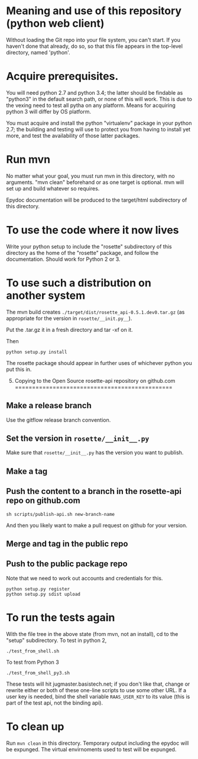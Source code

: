 Meaning and use of this repository (python web client)
=============================

Without loading the Git repo into your file system, you can't start.  If you haven't
done that already, do so, so that this file appears in the top-level directory,
named 'python'.

Acquire prerequisites.
=================
You will need python 2.7 and python 3.4; the latter should be findable as "python3" in
the default search path, or none of this will work.   This is due to the vexing need
to test all pytha on any platform.  Means for acquiring python 3 will differ by
OS platform.

You must acquire and install the python "virtualenv" package in your
python 2.7; the building and testing will use to protect you from
having to install yet more, and test the availability of those latter
packages.

Run mvn
==============
No matter what your goal, you must run mvn in this directory, with no arguments.
"mvn clean" beforehand or as one target is optional.  mvn will set up and build
whatever so requires.

Epydoc documentation will be produced to the target/html subdirectory of this
directory.

To use the code where it now lives
=============
Write your python setup to include the "rosette" subdirectory of this
directory as the home of the "rosette" package, and follow the documentation.
Should work for Python 2 or 3.

To use such a distribution on another system
=================

The mvn build creates `./target/dist/rosette_api-0.5.1.dev0.tar.gz`
(as appropriate for the version in `rosette/__init.py__`). 

Put the .tar.gz it in a fresh directory and tar -xf on it.

Then

    python setup.py install

The rosette package should appear in further uses of whichever python you put
this in.

5. Copying to the Open Source rosette-api repository on github.com
==============================================

## Make a release branch

Use the gitflow release branch convention.

## Set the version in  `rosette/__init__.py` 

Make sure that `rosette/__init__.py` has the version you want to
publish.

## Make a tag

## Push the content to a branch in the rosette-api repo on github.com

    sh scripts/publish-api.sh new-branch-name
    
And then you likely want to make a pull request on github for your
version.

## Merge and tag in the public repo

## Push to the public package repo

Note that we need to work out accounts and credentials for this.

    python setup.py register
    python setup.py sdist upload


To run the tests again
==================

With the file tree in the above state (from mvn, not an install), cd to the
"setup" subdirectory.  To test in python 2,

    ./test_from_shell.sh

To test from Python 3

    ./test_from_shell_py3.sh

These tests will hit jugmaster.basistech.net; if you don't like that, change or rewrite
either or both of these one-line scripts to use some other URL.  If a user key is needed,
bind the shell variable `RAAS_USER_KEY` to its value (this is part of the test api, not
the binding api).

To clean up
============
Run `mvn clean` in this directory.  Temporary output including the epydoc will
be expunged.  The virtual envirnoments used to test will be expunged.  
